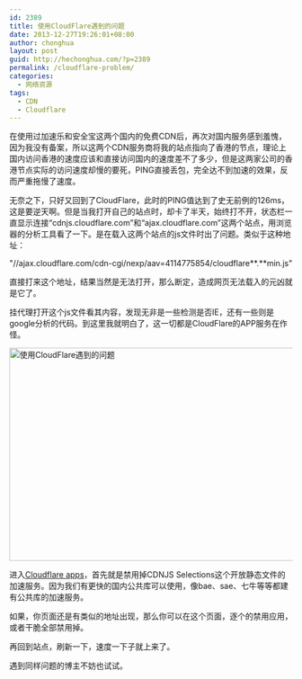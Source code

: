 ```yaml
---
id: 2389
title: 使用CloudFlare遇到的问题
date: 2013-12-27T19:26:01+08:00
author: chonghua
layout: post
guid: http://hechonghua.com/?p=2389
permalink: /cloudflare-problem/
categories:
  - 网络资源
tags:
  - CDN
  - Cloudflare
---
```

在使用过加速乐和安全宝这两个国内的免费CDN后，再次对国内服务感到羞愧，因为我没有备案，所以这两个CDN服务商将我的站点指向了香港的节点，理论上国内访问香港的速度应该和直接访问国内的速度差不了多少，但是这两家公司的香港节点实际的访问速度却慢的要死，PING直接丢包，完全达不到加速的效果，反而严重拖慢了速度。

<!--more-->

无奈之下，只好又回到了CloudFlare，此时的PING值达到了史无前例的126ms，这是要逆天啊。但是当我打开自己的站点时，却卡了半天，始终打不开，状态栏一直显示连接“cdnjs.cloudflare.com”和“ajax.cloudflare.com”这两个站点，用浏览器的分析工具看了一下。是在载入这两个站点的js文件时出了问题。类似于这种地址：

"//ajax.cloudflare.com/cdn-cgi/nexp/aav=4114775854/cloudflare<a name="baidusnap2"></a>**.**min.js"

直接打来这个地址，结果当然是无法打开，那么断定，造成网页无法载入的元凶就是它了。

挂代理打开这个js文件看其内容，发现无非是一些检测是否IE，还有一些则是google分析的代码。到这里我就明白了，这一切都是CloudFlare的APP服务在作怪。

<img width="560" height="379" src="http://chonghua-1251666171.cos.ap-shanghai.myqcloud.com/2013-12-27_192135.png" alt="使用CloudFlare遇到的问题" /> 

进入<a href="https://cloudflare.com/cloudflare-apps" target="_blank">Cloudflare apps</a>，首先就是禁用掉CDNJS Selections这个开放静态文件的加速服务。因为我们有更快的国内公共库可以使用，像bae、sae、七牛等等都建有公共库的加速服务。

如果，你页面还是有类似的地址出现，那么你可以在这个页面，逐个的禁用应用，或者干脆全部禁用掉。

再回到站点，刷新一下，速度一下子就上来了。

遇到同样问题的博主不妨也试试。